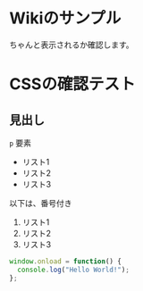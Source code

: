 Wikiのサンプル
===
ちゃんと表示されるか確認します。

# CSSの確認テスト

## 見出し
`p` 要素

- リスト1
- リスト2
- リスト3

以下は、番号付き
1. リスト1
2. リスト2
3. リスト3

```javascript
window.onload = function() {
  console.log("Hello World!");
};
```